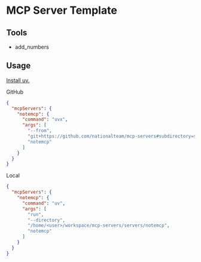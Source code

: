 # MCP Server Template

## Tools

- add_numbers

## Usage

[Install uv.](https://docs.astral.sh/uv/getting-started/installation/)

GitHub

```json
{
  "mcpServers": {
    "notemcp": {
      "command": "uvx",
      "args": [
        "--from",
        "git+https://github.com/nationalteam/mcp-servers#subdirectory=servers/notemcp",
        "notemcp"
      ]
    }
  }
}
```

Local

```json
{
  "mcpServers": {
    "notemcp": {
      "command": "uv",
      "args": [
        "run",
        "--directory",
        "/home/<user>/workspace/mcp-servers/servers/notemcp",
        "notemcp"
      ]
    }
  }
}
```
